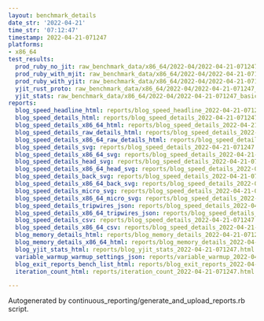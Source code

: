 ```yaml
---
layout: benchmark_details
date_str: '2022-04-21'
time_str: '07:12:47'
timestamp: 2022-04-21-071247
platforms:
- x86_64
test_results:
  prod_ruby_no_jit: raw_benchmark_data/x86_64/2022-04/2022-04-21-071247_basic_benchmark_prod_ruby_no_jit.json
  prod_ruby_with_mjit: raw_benchmark_data/x86_64/2022-04/2022-04-21-071247_basic_benchmark_prod_ruby_with_mjit.json
  prod_ruby_with_yjit: raw_benchmark_data/x86_64/2022-04/2022-04-21-071247_basic_benchmark_prod_ruby_with_yjit.json
  yjit_rust_proto: raw_benchmark_data/x86_64/2022-04/2022-04-21-071247_basic_benchmark_yjit_rust_proto.json
  yjit_stats: raw_benchmark_data/x86_64/2022-04/2022-04-21-071247_basic_benchmark_yjit_stats.json
reports:
  blog_speed_headline_html: reports/blog_speed_headline_2022-04-21-071247.html
  blog_speed_details_html: reports/blog_speed_details_2022-04-21-071247.html
  blog_speed_details_x86_64_html: reports/blog_speed_details_2022-04-21-071247.x86_64.html
  blog_speed_details_raw_details_html: reports/blog_speed_details_2022-04-21-071247.raw_details.html
  blog_speed_details_x86_64_raw_details_html: reports/blog_speed_details_2022-04-21-071247.x86_64.raw_details.html
  blog_speed_details_svg: reports/blog_speed_details_2022-04-21-071247.svg
  blog_speed_details_x86_64_svg: reports/blog_speed_details_2022-04-21-071247.x86_64.svg
  blog_speed_details_head_svg: reports/blog_speed_details_2022-04-21-071247.head.svg
  blog_speed_details_x86_64_head_svg: reports/blog_speed_details_2022-04-21-071247.x86_64.head.svg
  blog_speed_details_back_svg: reports/blog_speed_details_2022-04-21-071247.back.svg
  blog_speed_details_x86_64_back_svg: reports/blog_speed_details_2022-04-21-071247.x86_64.back.svg
  blog_speed_details_micro_svg: reports/blog_speed_details_2022-04-21-071247.micro.svg
  blog_speed_details_x86_64_micro_svg: reports/blog_speed_details_2022-04-21-071247.x86_64.micro.svg
  blog_speed_details_tripwires_json: reports/blog_speed_details_2022-04-21-071247.tripwires.json
  blog_speed_details_x86_64_tripwires_json: reports/blog_speed_details_2022-04-21-071247.x86_64.tripwires.json
  blog_speed_details_csv: reports/blog_speed_details_2022-04-21-071247.csv
  blog_speed_details_x86_64_csv: reports/blog_speed_details_2022-04-21-071247.x86_64.csv
  blog_memory_details_html: reports/blog_memory_details_2022-04-21-071247.html
  blog_memory_details_x86_64_html: reports/blog_memory_details_2022-04-21-071247.x86_64.html
  blog_yjit_stats_html: reports/blog_yjit_stats_2022-04-21-071247.html
  variable_warmup_warmup_settings_json: reports/variable_warmup_2022-04-21-071247.warmup_settings.json
  blog_exit_reports_bench_list_html: reports/blog_exit_reports_2022-04-21-071247.bench_list.html
  iteration_count_html: reports/iteration_count_2022-04-21-071247.html

---
```

Autogenerated by continuous_reporting/generate_and_upload_reports.rb script.
